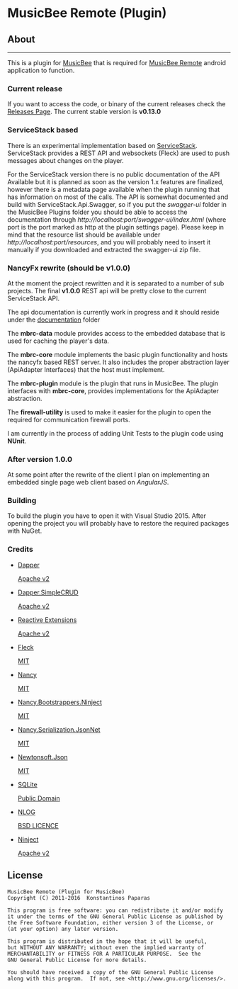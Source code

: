 MusicBee Remote (Plugin)
====================

## About
-------
This is a plugin for [MusicBee](http://getmusicbee.com/) that is required for [MusicBee Remote](https://github.com/kelsos/mbrc) android application to function.


### Current release
If you want to access the code, or binary of the current releases check the [Releases Page](https://github.com/kelsos/mbrc-plugin/releases). The current stable version is **v0.13.0**

### ServiceStack based
There is an experimental implementation based on [ServiceStack](https://github.com/kelsos/mbrc-plugin/tree/6d321749347a38c281d22baa9a928d14cd8eaab3).
ServiceStack provides a REST API and websockets (Fleck) are used to push messages about changes on the player.

For the ServiceStack version there is no public documentation of the API Available but it is planned as soon as the version 1.x features are finalized, however there is a metadata page available when the plugin running that has information on most of the calls. The API is somewhat documented and build with ServiceStack.Api.Swagger, so if you put the *swagger-ui* folder in the MusicBee Plugins folder you should be able to access the documentation through *http://localhost:port/swagger-ui/index.html* (where port is the port marked as http at the plugin settings page). Please keep in mind that the resource list should be available under *http://localhost:port/resources*, and you will probably need to insert it manually if you downloaded and extracted the swagger-ui zip file.

### NancyFx rewrite (should be v1.0.0)

At the moment the project rewritten and it is separated to a number of sub projects.
The final **v1.0.0** REST api will be pretty close to the current ServiceStack API.

The api documentation is currently work in progress and it should reside under the [documentation](documentation) folder

The **mbrc-data** module provides access to the embedded database that is used for caching the player's data.

The **mbrc-core** module implements the basic plugin functionality and hosts the nancyfx based REST server. It also includes the proper abstraction layer (ApiAdapter Interfaces) that the host must implement.

The **mbrc-plugin** module is the plugin that runs in MusicBee. The plugin interfaces with **mbrc-core**, provides implementations for the ApiAdapter abstraction.

The **firewall-utility** is used to make it easier for the plugin to open the required for communication firewall ports.

I am currently in the process of adding Unit Tests to the plugin code using **NUnit**.

### After version 1.0.0

At some point after the rewrite of the client I plan on implementing an embedded single page web client based on *AngularJS*.

### Building

To build the plugin you have to open it with Visual Studio 2015. After opening the project you will probably have to restore the required packages with NuGet.

### Credits

*   [Dapper](https://github.com/StackExchange/dapper-dot-net)

    [Apache v2](http://www.apache.org/licenses/LICENSE-2.0)

*   [Dapper.SimpleCRUD](https://github.com/ericdc1/Dapper.SimpleCRUD)

    [Apache v2](http://www.apache.org/licenses/LICENSE-2.0)

*   [Reactive Extensions](https://rx.codeplex.com/)

    [Apache v2](http://www.apache.org/licenses/LICENSE-2.0)

*   [Fleck](https://github.com/statianzo/Fleck)

    [MIT](https://github.com/statianzo/Fleck#license)

*   [Nancy](https://github.com/NancyFx/Nancy)

    [MIT](https://raw.githubusercontent.com/NancyFx/Nancy/master/license.txt)

*   [Nancy.Bootstrappers.Ninject](https://raw.githubusercontent.com/NancyFx/Nancy.Bootstrappers.Ninject)

    [MIT](https://raw.githubusercontent.com/NancyFx/Nancy.Bootstrappers.Ninject/master/license.txt)

*   [Nancy.Serialization.JsonNet](https://github.com/NancyFx/Nancy.Serialization.JsonNet)

    [MIT](https://raw.githubusercontent.com/NancyFx/Nancy.Serialization.JsonNet/master/license.txt)

*   [Newtonsoft.Json](https://github.com/JamesNK/Newtonsoft.Json)

    [MIT](https://raw.githubusercontent.com/JamesNK/Newtonsoft.Json/master/LICENSE.md)

*   [SQLite](https://www.sqlite.org/)

    [Public Domain](https://www.sqlite.org/copyright.html)

*   [NLOG](https://github.com/NLog/NLog)

    [BSD LICENCE](https://github.com/NLog/NLog/blob/master/LICENSE.txt)

*   [Ninject](https://github.com/ninject/ninject)

    [Apache v2](https://github.com/ninject/Ninject/blob/master/LICENSE.txt)


License
------


    MusicBee Remote (Plugin for MusicBee)
    Copyright (C) 2011-2016  Konstantinos Paparas

    This program is free software: you can redistribute it and/or modify
    it under the terms of the GNU General Public License as published by
    the Free Software Foundation, either version 3 of the License, or
    (at your option) any later version.

    This program is distributed in the hope that it will be useful,
    but WITHOUT ANY WARRANTY; without even the implied warranty of
    MERCHANTABILITY or FITNESS FOR A PARTICULAR PURPOSE.  See the
    GNU General Public License for more details.

    You should have received a copy of the GNU General Public License
    along with this program.  If not, see <http://www.gnu.org/licenses/>.
